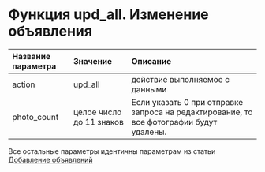 # Функция upd\_all. Изменение объявления

| Название параметра | Значение | Описание |
| :--- | :--- | :--- |
| action | upd\_all | действие выполняемое с данными |
| photo\_count | целое число до 11 знаков | Если указать 0 при отправке запроса на редактирование, то все фотографии будут удалены. |

Все остальные параметры идентичны параметрам из статьи [Добавление объявлений](/funktsiya-ins.md)

